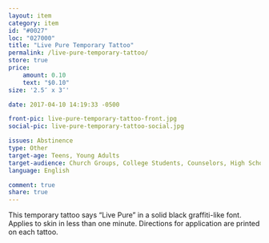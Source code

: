 ```yaml
---
layout: item
category: item
id: "#0027"
loc: "027000"
title: "Live Pure Temporary Tattoo"
permalink: /live-pure-temporary-tattoo/
store: true
price:
    amount: 0.10
    text: "$0.10"
size: '2.5″ x 3″'

date: 2017-04-10 14:19:33 -0500

front-pic: live-pure-temporary-tattoo-front.jpg
social-pic: live-pure-temporary-tattoo-social.jpg

issues: Abstinence
type: Other
target-age: Teens, Young Adults
target-audience: Church Groups, College Students, Counselors, High School Students, Youth Group
language: English

comment: true
share: true
---
```

This temporary tattoo says “Live Pure” in a solid black graffiti-like font. Applies to skin in less than one minute. Directions for application are printed on each tattoo.